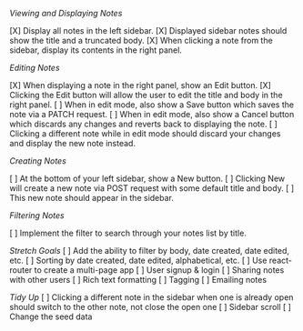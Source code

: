 _Viewing and Displaying Notes_

[X] Display all notes in the left sidebar.
[X] Displayed sidebar notes should show the title and a truncated body.
[X] When clicking a note from the sidebar, display its contents in the right panel.

_Editing Notes_

[X] When displaying a note in the right panel, show an Edit button.
[X] Clicking the Edit button will allow the user to edit the title and body in the right panel.
[ ] When in edit mode, also show a Save button which saves the note via a PATCH request.
[ ] When in edit mode, also show a Cancel button which discards any changes and reverts back to displaying the note.
[ ] Clicking a different note while in edit mode should discard your changes and display the new note instead.

_Creating Notes_

[ ] At the bottom of your left sidebar, show a New button.
[ ] Clicking New will create a new note via POST request with some default title and body.
[ ] This new note should appear in the sidebar.

_Filtering Notes_

[ ] Implement the filter to search through your notes list by title.

_Stretch Goals_
[ ] Add the ability to filter by body, date created, date edited, etc.
[ ] Sorting by date created, date edited, alphabetical, etc.
[ ] Use react-router to create a multi-page app
[ ] User signup & login
[ ] Sharing notes with other users
[ ] Rich text formatting
[ ] Tagging
[ ] Emailing notes

_Tidy Up_
[ ] Clicking a different note in the sidebar when one is already open should switch to the other note, not close the open one
[ ] Sidebar scroll
[ ] Change the seed data
